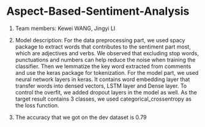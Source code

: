 # Aspect-Based-Sentiment-Analysis
1. Team members: Kewei WANG, Jingyi LI

2. Model description:
For the data preprocessing part, we used spacy package to extract words that contributes to the sentiment part most, which are adjectives and verbs. 
We observed that excluding stop words, punctuations and numbers can help reduce the noise when training the classifier.
Then we lemmatize the key word extracted from comments and use the keras package for tokenization.
For the model part, we used neural network layers in keras. It contains word embedding layer that transfer words into densed vectors, LSTM layer and Dense layer.
To control the overfit, we added dropout layers in the model as well.
As the target result contains 3 classes, we used categorical_crossentropy as the loss function.

3. The accuracy that we got on the dev dataset is 0.79
